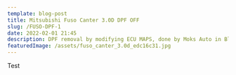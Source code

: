 ```yaml
---
template: blog-post
title: Mitsubishi Fuso Canter 3.0D DPF OFF
slug: /FUSO-DPF-1
date: 2022-02-01 21:45
description: DPF removal by modifying ECU MAPS, done by Moks Auto in Blantyre, MALAWI
featuredImage: /assets/fuso_canter_3.0d_edc16c31.jpg
---
```

Test